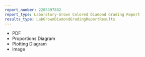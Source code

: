 ```yaml
---
report_number: 2205397882
report_type: Laboratory-Grown Colored Diamond Grading Report
results_type: LabGrownDiamondGradingReportResults
---
```


* PDF
* Proportions Diagram
* Plotting Diagram
* Image